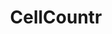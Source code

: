 ---
hackday: 02-liverpool
links:
  website: http://www.cellcountr.com
summary: 'Helping you make Bone Marrow Diagnosis faster, more accurate and more fun! '
team:
- '@wai2k'
- '@haematologic'
- '@DeckOfPandas'
- '@jvc26'
- Oliver
- '@ianmcnicoll'
- Jo Leng
title: CellCountr
---